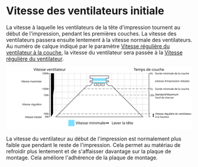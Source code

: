 Vitesse des ventilateurs initiale
===

La vitesse à laquelle les ventilateurs de la tête d'impression tournent au début de l'impression, pendant les premières couches. La vitesse des ventilateurs passera ensuite lentement à la vitesse normale des ventilateurs. Au numéro de calque indiqué par le paramètre [Vitesse régulière du ventilateur à la couche](./cool_fan_full_layer.md), la vitesse du ventilateur sera passée à la [Vitesse régulière du ventilateur](./cool_fan_speed_min.md).

![Quelle vitesse de ventilateur est utilisée où](../images/cool_fan_speed_fr.svg)

La vitesse du ventilateur au début de l'impression est normalement plus faible que pendant le reste de l'impression. Cela permet au matériau de refroidir plus lentement et de s'affaisser davantage sur la plaque de montage. Cela améliore l'adhérence de la plaque de montage.
